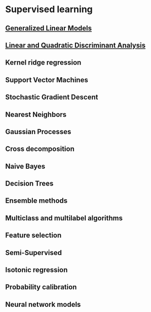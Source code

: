 # Supervised learning

## [Generalized Linear Models](Generalized-Linear-Models.md)
## [Linear and Quadratic Discriminant Analysis](Linear-and-Quadratic-Discriminant-Analysis.md)
## Kernel ridge regression
## Support Vector Machines
## Stochastic Gradient Descent
## Nearest Neighbors
## Gaussian Processes
## Cross decomposition
## Naive Bayes
## Decision Trees
## Ensemble methods
## Multiclass and multilabel algorithms
## Feature selection
## Semi-Supervised
## Isotonic regression
## Probability calibration
## Neural network models
